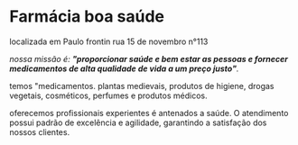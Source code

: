 <h1>Farmácia boa saúde </h1>
<html lang=pt-br">
<head>
<meta charset="UTF-8">
<title>Farmácia boa saúde</title>
</head>
<body>
<p>localizada em Paulo frontin rua 15 de novembro n°113</p>
<p><em>nossa missão é: <strong> "proporcionar saúde e bem estar as pessoas e fornecer medicamentos de alta qualidade de vida a um preço justo"</strong>.</em></p>


<p> temos "medicamentos. plantas medievais, produtos de higiene, drogas vegetais, cosméticos, perfumes e produtos médicos. </p>
<p> oferecemos profissionais experientes é antenados a saúde. O atendimento possui padrão de excelência e agilidade, garantindo a satisfação dos nossos clientes. </p>
</body>
</html>
